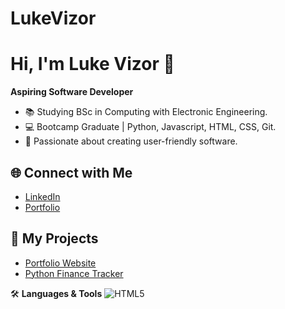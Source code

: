 # LukeVizor

# Hi, I'm Luke Vizor 👋  
**Aspiring Software Developer**  
- 📚 Studying BSc in Computing with Electronic Engineering.  
- 💻 Bootcamp Graduate | Python, Javascript, HTML, CSS, Git.  
- 🌟 Passionate about creating user-friendly software.

## 🌐 Connect with Me  
- [LinkedIn](https://linkedin.com/in/luke-j-r-vizor-06b674138/)  
- [Portfolio]()  

## 📂 My Projects  
- [Portfolio Website](https://github.com/LukeVizor/PortfolioWebsite)  
- [Python Finance Tracker](https://github.com/LukeVizor/PythonFinanceTracker)

🛠️ **Languages & Tools**
![HTML5](https://img.shields.io/badge/-HTML5-E34F26?logo=html5&logoColor=white&style=flat)
